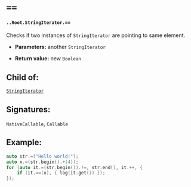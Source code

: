 # `==`

#### `..Root.StringIterator.==`

Checks if two instances of `StringIterator` are pointing to same element.

* **Parameters:** another `StringIterator` 

* **Return value:** new `Boolean`

## Child of:

[`StringIterator`](docs..Root.StringIterator.md)

## Signatures:

`NativeCallable`, `Callable`

## Example:

```c
auto str.=("Hello world!");
auto x.=(str.begin().+(4));
for (auto it.=(str.begin()).!=, str.end(), it.++, {
    if (it.==(x), { log(it.get()) });
});
```